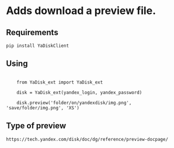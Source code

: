 # Adds download a preview file.

## Requirements

    pip install YaDiskClient

## Using


```

    from YaDisk_ext import YaDisk_ext

    disk = YaDisk_ext(yandex_login, yandex_password)

    disk.preview('folder/on/yandexdisk/img.png', 'save/folder/img.png', 'XS')

```
## Type of preview

    https://tech.yandex.com/disk/doc/dg/reference/preview-docpage/

